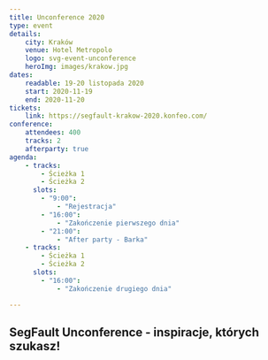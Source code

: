 ```yaml
---
title: Unconference 2020
type: event
details:
    city: Kraków
    venue: Hotel Metropolo
    logo: svg-event-unconference
    heroImg: images/krakow.jpg
dates: 
    readable: 19-20 listopada 2020
    start: 2020-11-19
    end: 2020-11-20
tickets: 
    link: https://segfault-krakow-2020.konfeo.com/
conference:
    attendees: 400
    tracks: 2
    afterparty: true
agenda:
    - tracks: 
        - Ścieżka 1
        - Ścieżka 2
      slots:
        - "9:00":
            - "Rejestracja"
        - "16:00":
            - "Zakończenie pierwszego dnia"
        - "21:00":
            - "After party - Barka"
    - tracks: 
        - Ścieżka 1
        - Ścieżka 2
      slots:
        - "16:00":
            - "Zakończenie drugiego dnia"

---
```


## SegFault Unconference - inspiracje, których szukasz!
